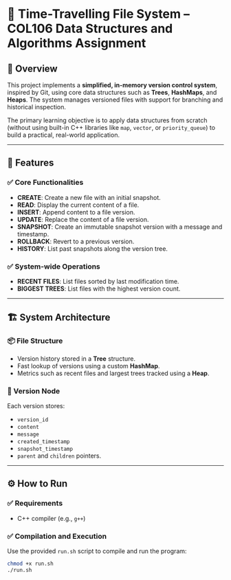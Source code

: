 
# 📂 Time-Travelling File System – COL106 Data Structures and Algorithms Assignment

## 📖 Overview

This project implements a **simplified, in-memory version control system**, inspired by Git, using core data structures such as **Trees**, **HashMaps**, and **Heaps**. The system manages versioned files with support for branching and historical inspection.

The primary learning objective is to apply data structures from scratch (without using built-in C++ libraries like `map`, `vector`, or `priority_queue`) to build a practical, real-world application.

---

## 📂 Features

### ✅ Core Functionalities
- **CREATE**: Create a new file with an initial snapshot.
- **READ**: Display the current content of a file.
- **INSERT**: Append content to a file version.
- **UPDATE**: Replace the content of a file version.
- **SNAPSHOT**: Create an immutable snapshot version with a message and timestamp.
- **ROLLBACK**: Revert to a previous version.
- **HISTORY**: List past snapshots along the version tree.

### ✅ System-wide Operations
- **RECENT FILES**: List files sorted by last modification time.
- **BIGGEST TREES**: List files with the highest version count.

---

## 🏗 System Architecture

### 📦 File Structure
- Version history stored in a **Tree** structure.
- Fast lookup of versions using a custom **HashMap**.
- Metrics such as recent files and largest trees tracked using a **Heap**.

### 📂 Version Node
Each version stores:
- `version_id`
- `content`
- `message`
- `created_timestamp`
- `snapshot_timestamp`
- `parent` and `children` pointers.

---

## ⚙ How to Run

### ✅ Requirements
- C++ compiler (e.g., `g++`)

### ✅ Compilation and Execution

Use the provided `run.sh` script to compile and run the program:

```bash
chmod +x run.sh
./run.sh